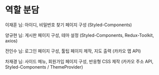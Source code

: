 # 역할 분담

이재훈 님: 아이디, 비밀번호 찾기 페이지 구성 (Styled-Components)

양규현 님: 게시판 페이지 구성, 테마 설정 (Styled-Components, Redux-Toolkit, axios)

전인수 님: 로그인 페이지 구성, 툴팁 페이지 제작, 지도 출력 (카카오 맵 API)

차재경 님: 사이드 메뉴, 회원가입 페이지 구성, 반응형 CSS 제작 (카카오 주소 API, Styled-Components / ThemeProvider)